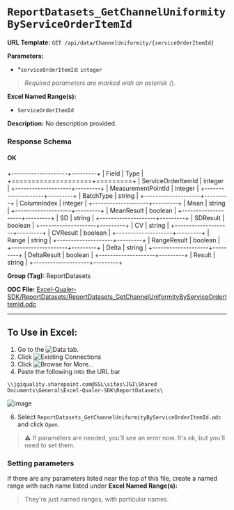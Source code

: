 # `ReportDatasets_GetChannelUniformityByServiceOrderItemId`

**URL Template:**
`GET /api/data/ChannelUniformity/{serviceOrderItemId}`

**Parameters:**
- *`serviceOrderItemId`: `integer`


> *Required parameters are marked with an asterisk (*).

**Excel Named Range(s):**
- `ServiceOrderItemId`


**Description:**
No description provided.

### Response Schema

#### OK
+--------------------+---------+
| Field              | Type    |
+====================+=========+
| ServiceOrderItemId | integer |
+--------------------+---------+
| MeasurementPointId | integer |
+--------------------+---------+
| BatchType          | string  |
+--------------------+---------+
| ColumnIndex        | integer |
+--------------------+---------+
| Mean               | string  |
+--------------------+---------+
| MeanResult         | boolean |
+--------------------+---------+
| SD                 | string  |
+--------------------+---------+
| SDResult           | boolean |
+--------------------+---------+
| CV                 | string  |
+--------------------+---------+
| CVResult           | boolean |
+--------------------+---------+
| Range              | string  |
+--------------------+---------+
| RangeResult        | boolean |
+--------------------+---------+
| Delta              | string  |
+--------------------+---------+
| DeltaResult        | boolean |
+--------------------+---------+
| Result             | string  |
+--------------------+---------+

**Group (Tag):**
ReportDatasets

**ODC File:**
[Excel-Qualer-SDK/ReportDatasets/ReportDatasets_GetChannelUniformityByServiceOrderItemId.odc](https://github.com/Johnson-Gage-Inspection-Inc/qualer-sdk-odc/blob/main/Excel-Qualer-SDK/ReportDatasets/ReportDatasets_GetChannelUniformityByServiceOrderItemId.odc)

---

To Use in Excel:
---

1. Go to the ![`Data`](https://github.com/user-attachments/assets/da437a70-57b3-4c5b-bb01-4910ece19ed1)
 tab.
3. Click ![Existing Connections](https://github.com/user-attachments/assets/a2f1ed67-b2e0-4c23-ac90-68c870e60289)
4. Click ![`Browse for More...`](https://github.com/user-attachments/assets/8e698494-6865-41e7-b6fa-043aea81809a)
5. Paste the following into the URL bar
```
\\jgiquality.sharepoint.com@SSL\sites\JGI\Shared Documents\General\Excel-Qualer-SDK\ReportDatasets\
```

![image](https://github.com/user-attachments/assets/1e1a8d87-0377-446d-aaf5-d78562991db3)

6. Select `ReportDatasets_GetChannelUniformityByServiceOrderItemId.odc` and click `Open`.

> ⚠️ If parameters are needed, you'll see an error now. It's ok, but you'll need to set them.

### Setting parameters
If there are any parameters listed near the top of this file, create a named range with each name listed under **Excel Named Range(s):**
> They're just named ranges, with particular names.
